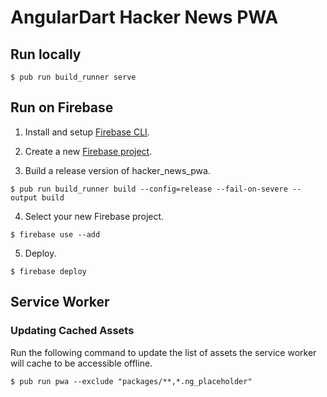 # AngularDart Hacker News PWA

## Run locally

```shell
$ pub run build_runner serve
```

## Run on Firebase

1. Install and setup [Firebase CLI](https://github.com/firebase/firebase-tools/).

2. Create a new [Firebase project](https://console.firebase.google.com/).

3. Build a release version of hacker_news_pwa.

```shell
$ pub run build_runner build --config=release --fail-on-severe --output build
```
4. Select your new Firebase project.
```shell
$ firebase use --add
```
5. Deploy.
```shell
$ firebase deploy
```

## Service Worker

### Updating Cached Assets

Run the following command to update the list of assets the service worker will
cache to be accessible offline.

```shell
$ pub run pwa --exclude "packages/**,*.ng_placeholder"
```

